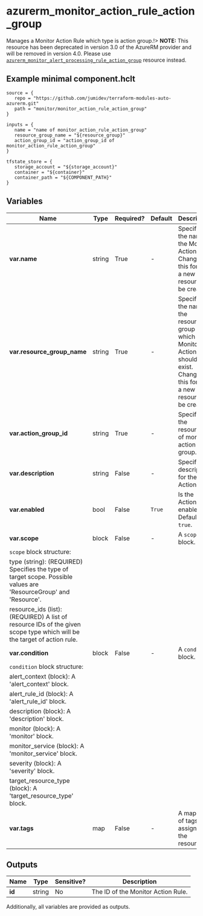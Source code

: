 # azurerm_monitor_action_rule_action_group

Manages a Monitor Action Rule which type is action group.!> **NOTE:** This resource has been deprecated in version 3.0 of the AzureRM provider and will be removed in version 4.0. Please use [`azurerm_monitor_alert_processing_rule_action_group`](https://registry.terraform.io/providers/hashicorp/azurerm/latest/docs/resources/monitor_alert_processing_rule_action_group) resource instead.

## Example minimal component.hclt

```hcl
source = {
   repo = "https://github.com/jumidev/terraform-modules-auto-azurerm.git" 
   path = "monitor/monitor_action_rule_action_group" 
}

inputs = {
   name = "name of monitor_action_rule_action_group" 
   resource_group_name = "${resource_group}" 
   action_group_id = "action_group_id of monitor_action_rule_action_group" 
}

tfstate_store = {
   storage_account = "${storage_account}" 
   container = "${container}" 
   container_path = "${COMPONENT_PATH}" 
}

```

## Variables

| Name | Type | Required? |  Default  |  Description |
| ---- | ---- | --------- |  ----------- | ----------- |
| **var.name** | string | True | -  |  Specifies the name of the Monitor Action Rule. Changing this forces a new resource to be created. | 
| **var.resource_group_name** | string | True | -  |  Specifies the name of the resource group in which the Monitor Action Rule should exist. Changing this forces a new resource to be created. | 
| **var.action_group_id** | string | True | -  |  Specifies the resource id of monitor action group. | 
| **var.description** | string | False | -  |  Specifies a description for the Action Rule. | 
| **var.enabled** | bool | False | `True`  |  Is the Action Rule enabled? Defaults to `true`. | 
| **var.scope** | block | False | -  |  A `scope` block. | 
| `scope` block structure: || 
|   type (string): (REQUIRED) Specifies the type of target scope. Possible values are 'ResourceGroup' and 'Resource'. ||
|   resource_ids (list): (REQUIRED) A list of resource IDs of the given scope type which will be the target of action rule. ||
| **var.condition** | block | False | -  |  A `condition` block. | 
| `condition` block structure: || 
|   alert_context (block): A 'alert_context' block. ||
|   alert_rule_id (block): A 'alert_rule_id' block. ||
|   description (block): A 'description' block. ||
|   monitor (block): A 'monitor' block. ||
|   monitor_service (block): A 'monitor_service' block. ||
|   severity (block): A 'severity' block. ||
|   target_resource_type (block): A 'target_resource_type' block. ||
| **var.tags** | map | False | -  |  A mapping of tags to assign to the resource. | 



## Outputs

| Name | Type | Sensitive? | Description |
| ---- | ---- | --------- | --------- |
| **id** | string | No  | The ID of the Monitor Action Rule. | 

Additionally, all variables are provided as outputs.
